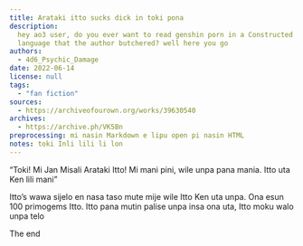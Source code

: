 ```yaml
---
title: Arataki itto sucks dick in toki pona
description:
  hey ao3 user, do you ever want to read genshin porn in a Constructed
  language that the author butchered? well here you go
authors:
  - 4d6_Psychic_Damage
date: 2022-06-14
license: null
tags:
  - "fan fiction"
sources:
  - https://archiveofourown.org/works/39630540
archives:
  - https://archive.ph/VK5Bn
preprocessing: mi nasin Markdown e lipu open pi nasin HTML
notes: toki Inli lili li lon
---
```


“Toki! Mi Jan Misali Arataki Itto! Mi mani pini, wile unpa pana mania. Itto uta Ken lili mani”

Itto’s wawa sijelo en nasa taso mute mije wile Itto Ken uta unpa. Ona esun 100 primogems Itto. Itto pana mutin palise unpa insa ona uta, Itto moku walo unpa telo

The end
